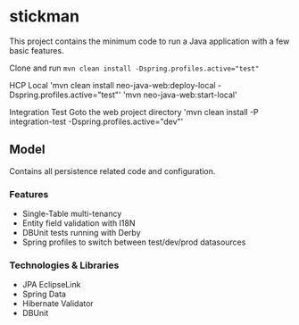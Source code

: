 # stickman
This project contains the minimum code to run a Java application with a few basic features. 

Clone and run
`mvn clean install -Dspring.profiles.active="test"`

HCP Local
'mvn clean install neo-java-web:deploy-local -Dspring.profiles.active="test"'
'mvn neo-java-web:start-local'

Integration Test
Goto the web project directory
'mvn clean install -P integration-test -Dspring.profiles.active="dev"'

## Model
Contains all persistence related code and configuration. 

### Features 
- Single-Table multi-tenancy
- Entity field validation with I18N
- DBUnit tests running with Derby
- Spring profiles to switch between test/dev/prod datasources

### Technologies & Libraries
- JPA EclipseLink 
- Spring Data
- Hibernate Validator
- DBUnit
